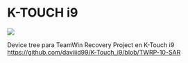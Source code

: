 # K-TOUCH i9

<img src="https://github.com/daviiid99/K-Touch_i9/blob/main/PXL_20210309_010217459.jpg">

Device tree para TeamWin Recovery Project en K-Touch i9
https://github.com/daviiid99/K-Touch_i9/blob/TWRP-10-SAR

